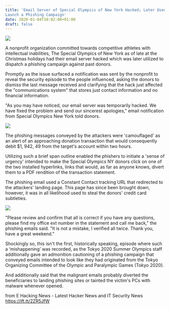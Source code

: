 ```yaml
---
title: 'Email Server of Special Olympics of New York Hacked; Later Used To
Launch a Phishing Campaign'
date: 2020-01-04T10:02:00+01:00
draft: false
---
```


[![](https://4.bp.blogspot.com/-Kw88ulXPXdI/Xg88TGDlivI/AAAAAAAA7QU/3V3uXc6qsDo_z-iZ7IwUFpmxkH_LSacewCLcBGAsYHQ/s640/Special-Olympics-New-York.jpg)](https://4.bp.blogspot.com/-Kw88ulXPXdI/Xg88TGDlivI/AAAAAAAA7QU/3V3uXc6qsDo_z-iZ7IwUFpmxkH_LSacewCLcBGAsYHQ/s1600/Special-Olympics-New-York.jpg)

  

A nonprofit organization committed towards competitive athletes with intellectual inabilities, The Special Olympics of New York as of late at the Christmas holidays had their email server hacked which was later utilized to dispatch a phishing campaign against past donors.  
  
Promptly as the issue surfaced a notification was sent by the nonprofit to reveal the security episode to the people influenced, asking the donors to dismiss the last message received and clarifying that the hack just affected the "communications system" that stores just contact information and no financial information.  
  
"As you may have noticed, our email server was temporarily hacked. We have fixed the problem and send our sincerest apologies," email notification from Special Olympics New York told donors.  
  

[![](https://3.bp.blogspot.com/-yUVqOPwQFGs/Xg9Fi6W4MmI/AAAAAAAA7Qg/nFYnA5CJvxkhZMoiXY60aJfXyXc6QshkQCLcBGAsYHQ/s640/Security%2Bincident%2Bnotification.png)](https://3.bp.blogspot.com/-yUVqOPwQFGs/Xg9Fi6W4MmI/AAAAAAAA7Qg/nFYnA5CJvxkhZMoiXY60aJfXyXc6QshkQCLcBGAsYHQ/s1600/Security%2Bincident%2Bnotification.png)

  
The phishing messages conveyed by the attackers were 'camouflaged' as an alert of an approaching donation transaction that would consequently debit $1, 942, 49 from the target's account within two hours.  
  
Utilizing such a brief span outline enabled the phishers to initiate a 'sense of urgency' intended to make the Special Olympics NY donors click on one of the two installed hyperlinks, links that would, as far as anyone knows, divert them to a PDF rendition of the transaction statement.  
  
The phishing email used a Constant Contact tracking URL that redirected to the attackers' landing page. This page has since been brought down, however, it was in all likelihood used to steal the donors' credit card subtleties.  
  

[![](https://1.bp.blogspot.com/-x1I0Wux8Ba4/Xg9FuMN4fBI/AAAAAAAA7Qk/mQneMDWQenUDe6DrNLsJ0dxwEnsVQwLhgCLcBGAsYHQ/s640/Phishing%2Bemail%2Bsample%25281%2529.png)](https://1.bp.blogspot.com/-x1I0Wux8Ba4/Xg9FuMN4fBI/AAAAAAAA7Qk/mQneMDWQenUDe6DrNLsJ0dxwEnsVQwLhgCLcBGAsYHQ/s1600/Phishing%2Bemail%2Bsample%25281%2529.png)

  
"Please review and confirm that all is correct if you have any questions, please find my office ext number in the statement and call me back," the phishing emails said. "It is not a mistake, I verified all twice. Thank you, have a great weekend."  
  
Shockingly so, this isn't the first, historically speaking, episode where such a ‘mishappening’ was recorded, as the Tokyo 2020 Summer Olympics staff additionally gave an admonition cautioning of a phishing campaign that conveyed emails intended to look like they had originated from the Tokyo Organizing Committee of the Olympic and Paralympic Games (Tokyo 2020).  
  
And additionally said that the malignant emails probably diverted the beneficiaries to landing phishing sites or tainted the victim's PCs with malware whenever opened.  
  

  
  
from E Hacking News - Latest Hacker News and IT Security News https://ift.tt/2ZR5JfW